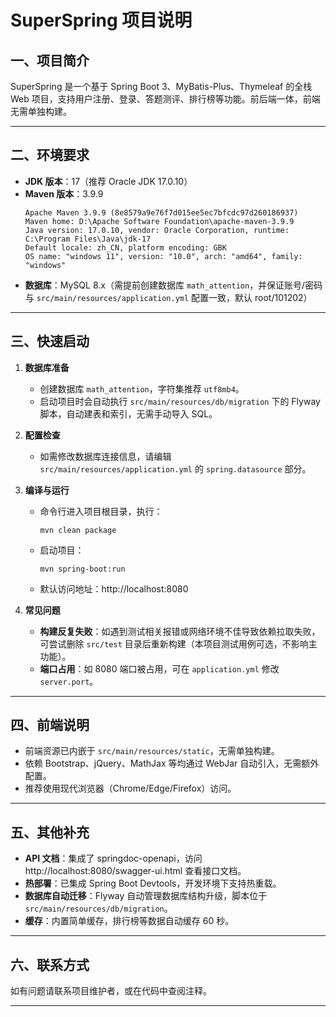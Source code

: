 # SuperSpring 项目说明

## 一、项目简介

SuperSpring 是一个基于 Spring Boot 3、MyBatis-Plus、Thymeleaf 的全栈 Web 项目，支持用户注册、登录、答题测评、排行榜等功能。前后端一体，前端无需单独构建。

---

## 二、环境要求

- **JDK 版本**：17（推荐 Oracle JDK 17.0.10）
- **Maven 版本**：3.9.9  
  ```
  Apache Maven 3.9.9 (8e8579a9e76f7d015ee5ec7bfcdc97d260186937)
  Maven home: D:\Apache Software Foundation\apache-maven-3.9.9
  Java version: 17.0.10, vendor: Oracle Corporation, runtime: C:\Program Files\Java\jdk-17
  Default locale: zh_CN, platform encoding: GBK
  OS name: "windows 11", version: "10.0", arch: "amd64", family: "windows"
  ```
- **数据库**：MySQL 8.x（需提前创建数据库 `math_attention`，并保证账号/密码与 `src/main/resources/application.yml` 配置一致，默认 root/101202）

---

## 三、快速启动

1. **数据库准备**
   - 创建数据库 `math_attention`，字符集推荐 `utf8mb4`。
   - 启动项目时会自动执行 `src/main/resources/db/migration` 下的 Flyway 脚本，自动建表和索引，无需手动导入 SQL。

2. **配置检查**
   - 如需修改数据库连接信息，请编辑 `src/main/resources/application.yml` 的 `spring.datasource` 部分。

3. **编译与运行**
   - 命令行进入项目根目录，执行：
     ```
     mvn clean package
     ```
   - 启动项目：
     ```
     mvn spring-boot:run
     ```
   - 默认访问地址：http://localhost:8080

4. **常见问题**
   - **构建反复失败**：如遇到测试相关报错或网络环境不佳导致依赖拉取失败，可尝试删除 `src/test` 目录后重新构建（本项目测试用例可选，不影响主功能）。
   - **端口占用**：如 8080 端口被占用，可在 `application.yml` 修改 `server.port`。

---

## 四、前端说明

- 前端资源已内嵌于 `src/main/resources/static`，无需单独构建。
- 依赖 Bootstrap、jQuery、MathJax 等均通过 WebJar 自动引入，无需额外配置。
- 推荐使用现代浏览器（Chrome/Edge/Firefox）访问。

---

## 五、其他补充

- **API 文档**：集成了 springdoc-openapi，访问 http://localhost:8080/swagger-ui.html 查看接口文档。
- **热部署**：已集成 Spring Boot Devtools，开发环境下支持热重载。
- **数据库自动迁移**：Flyway 自动管理数据库结构升级，脚本位于 `src/main/resources/db/migration`。
- **缓存**：内置简单缓存，排行榜等数据自动缓存 60 秒。

---

## 六、联系方式

如有问题请联系项目维护者，或在代码中查阅注释。

---
